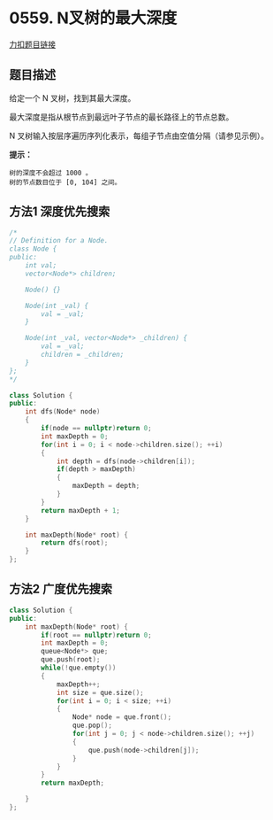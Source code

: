 # 0559. N叉树的最大深度  

[力扣题目链接](https://leetcode-cn.com/problems/maximum-depth-of-n-ary-tree/)    


## 题目描述  

给定一个 N 叉树，找到其最大深度。  

最大深度是指从根节点到最远叶子节点的最长路径上的节点总数。  

N 叉树输入按层序遍历序列化表示，每组子节点由空值分隔（请参见示例）。  


**提示：**

    树的深度不会超过 1000 。
    树的节点数目位于 [0, 104] 之间。  


## 方法1 深度优先搜索  

```cpp
/*
// Definition for a Node.
class Node {
public:
    int val;
    vector<Node*> children;

    Node() {}

    Node(int _val) {
        val = _val;
    }

    Node(int _val, vector<Node*> _children) {
        val = _val;
        children = _children;
    }
};
*/

class Solution {
public:
    int dfs(Node* node)
    {
        if(node == nullptr)return 0;
        int maxDepth = 0;
        for(int i = 0; i < node->children.size(); ++i)
        {
            int depth = dfs(node->children[i]);
            if(depth > maxDepth)
            {
                maxDepth = depth;
            }
        }
        return maxDepth + 1;
    }

    int maxDepth(Node* root) {
        return dfs(root);
    }
};
``` 



## 方法2 广度优先搜索  

```cpp
class Solution {
public:
    int maxDepth(Node* root) {
        if(root == nullptr)return 0;
        int maxDepth = 0;
        queue<Node*> que;
        que.push(root);
        while(!que.empty())
        {
            maxDepth++;
            int size = que.size();
            for(int i = 0; i < size; ++i)
            {
                Node* node = que.front();
                que.pop();
                for(int j = 0; j < node->children.size(); ++j)
                {
                    que.push(node->children[j]);
                }
            }
        }
        return maxDepth;

    }
};
```  

 


